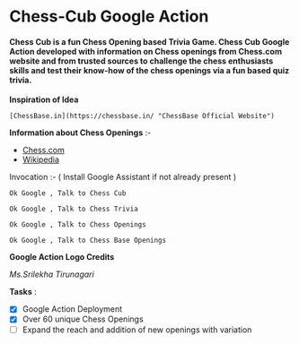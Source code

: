 # Chess-Cub Google Action 

#### Chess Cub is a fun Chess Opening based Trivia Game. Chess Cub Google Action developed with information on Chess openings from Chess.com website and from trusted sources to challenge the chess enthusiasts skills and test their know-how of the chess openings via a fun based quiz trivia.

**Inspiration of Idea**

`[ChessBase.in](https://chessbase.in/ "ChessBase Official Website")`

**Information about Chess Openings** :-

* [Chess.com](https://www.chess.com/openings "Chess.com")
* [Wikipedia](https://www.wikipedia.org/ "Wikipedia")


Invocation :- ( Install Google Assistant if not already present )

`Ok Google , Talk to Chess Cub`

`Ok Google , Talk to Chess Trivia`

`Ok Google , Talk to Chess Openings` 

`Ok Google , Talk to Chess Base Openings` 



**Google Action Logo Credits**

*Ms.Srilekha Tirunagari*



**Tasks** :
- [x] Google Action Deployment
- [x] Over 60 unique Chess Openings
- [ ] Expand the reach and addition of new openings with variation
